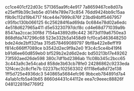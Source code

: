 cc1ce401cf22d03c
571365aa9fc4e917
7a8659467ce8d07a
e25eff9b39c3eb5e
d014fe789e73c854
76dd9424bb9c15aa
f9b9c112d19b4717
f4ce44e7999c876f
23bd94bff5467957
c95fbc130b066125
6c256284f6ad69da
0c684e78d02a6edc
4e518d627965a411
d5e53230797dcf8c
cd4e68d771039a9b
8547aa2ccac30f8d
7154a43892d9c442
3673d119a6750ea3
868dfda747296c68
523e332b5a1458d9
fcf0ca5463648250
bde24de2bff32faa
315d578469089797
9bf8a422e8eff1f9
f814c666ff7089ce
b3542d2ec9f9a2e0
1f3c4c5ce4b419f4
b91d6ee60d859eb0
bf529b2e2d6d2edc
bd50213b17e49262
73f592aed26de598
380c7df1bd2386ab
11c08b345c2bcc65
3c443a9c3e54cabd
858de3b63cb78fe0
24286862c9233eda
12f4cec2c8cf1e7b
02237bc102563302
61118e6a8d72e138
1ff5d725e4936dc3
540865a5684efc96
9bbceb784891d7a4
4a1ab1cfb5a40b65
8660d4431c44112e
eea7c9eeec88826f
048122819d7769f2

